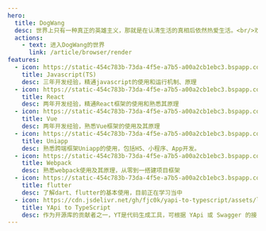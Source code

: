 ```yaml
---
hero:
  title: DogWang
  desc: 世界上只有一种真正的英雄主义，那就是在认清生活的真相后依然热爱生活。<br/>欢迎来到DogWang的世界！
  actions:
    - text: 进入DogWang的世界
      link: /article/browser/render
features:
  - icon: https://static-454c783b-73da-4f5e-a7b5-a00a2cb1ebc3.bspapp.com/javascript.png
    title: Javascript(TS)
    desc: 三年开发经验，精通javascript的使用和运行机制、原理
  - icon: https://static-454c783b-73da-4f5e-a7b5-a00a2cb1ebc3.bspapp.com/React.png
    title: React
    desc: 两年开发经验，精通React框架的使用和熟悉其原理
  - icon: https://static-454c783b-73da-4f5e-a7b5-a00a2cb1ebc3.bspapp.com/Vue.png
    title: Vue
    desc: 两年开发经验，熟悉Vue框架的使用及其原理
  - icon: https://static-454c783b-73da-4f5e-a7b5-a00a2cb1ebc3.bspapp.com/Uniapp.png
    title: Uniapp
    desc: 熟悉跨端框架Uniapp的使用，包括H5、小程序、App开发。
  - icon: https://static-454c783b-73da-4f5e-a7b5-a00a2cb1ebc3.bspapp.com/Webpack.png
    title: Webpack
    desc: 熟悉webpack使用及其原理，从零到一搭建项目框架
  - icon: https://static-454c783b-73da-4f5e-a7b5-a00a2cb1ebc3.bspapp.com/flutter.png
    title: flutter
    desc: 了解dart、flutter的基本使用，目前正在学习当中
  - icon: https://cdn.jsdelivr.net/gh/fjc0k/yapi-to-typescript/assets/logo.png
    title: YApi to TypeScript
    desc: 作为开源库的贡献者之一，YT是代码生成工具，可根据 YApi 或 Swagger 的接口定义生成 TypeScript 或 JavaScript 的接口类型及其请求函数代码。
---
```

